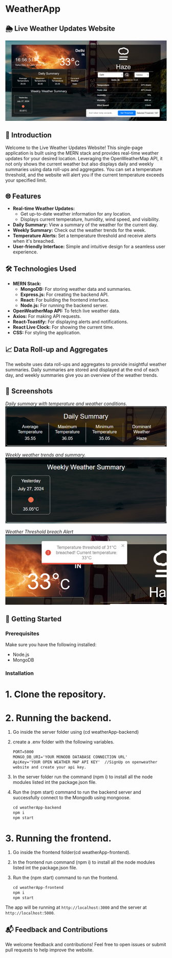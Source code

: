 # WeatherApp

## 🌦️ Live Weather Updates Website

![Weather Website](screenshots/website-overview.png)

## 🌟 Introduction

Welcome to the Live Weather Updates Website! This single-page application is built using the MERN stack and provides real-time weather updates for your desired location. Leveraging the OpenWeatherMap API, it not only shows the current weather but also displays daily and weekly summaries using data roll-ups and aggregates. You can set a temperature threshold, and the website will alert you if the current temperature exceeds your specified limit.

## 🌐 Features

- **Real-time Weather Updates:** 
  - Get up-to-date weather information for any location.
  - Displays current temperature, humidity, wind speed, and visibility.
- **Daily Summary:** View a summary of the weather for the current day.
- **Weekly Summary:** Check out the weather trends for the week.
- **Temperature Alerts:** Set a temperature threshold and receive alerts when it's breached.
- **User-friendly Interface:** Simple and intuitive design for a seamless user experience.

## 🛠️ Technologies Used

- **MERN Stack:**
  - **MongoDB:** For storing weather data and summaries.
  - **Express.js:** For creating the backend API.
  - **React:** For building the frontend interface.
  - **Node.js:** For running the backend server.
- **OpenWeatherMap API:** To fetch live weather data.
- **Axios:** For making API requests.
- **React-Toastify:** For displaying alerts and notifications.
- **React Live Clock:** For showing the current time.
- **CSS:** For styling the application.

## 📈 Data Roll-up and Aggregates

The website uses data roll-ups and aggregates to provide insightful weather summaries. Daily summaries are stored and displayed at the end of each day, and weekly summaries give you an overview of the weather trends.

## 📸 Screenshots
*Daily summary with temperature and weather conditions.*
![Daily Summary Screenshot](screenshots/Daily-Summary.png)
<br/>

*Weekly weather trends and summary.*
![Weekly Summary Screenshot](screenshots/Weekly-Summary.png)
<br/>

*Weather Threshold breach Alert*
![Alert Screenshot](screenshots/Alert.png)
<br/>


## 🚀 Getting Started

### Prerequisites

Make sure you have the following installed:

- Node.js
- MongoDB

### Installation

  # 1. Clone the repository.

  # 2. Running the backend.
  1. Go inside the server folder using (cd weatherApp-backend)
  2. create a .env folder with the following variables.

      ```
      PORT=5000
      MONGO_DB_URI='YOUR MONODB DATABASE CONNECTION URL'
      ApiKey='YOUR OPEN WEATHER MAP API KEY'  //SignUp on openweather website and create your api key.
      ```

  4. In the server folder run the command (npm i) to install all the node modules listed int the package.json file.
  5. Run the (npm start) command to run the backend server and successfully connect to the Mongodb using mongoose.
  

      ```
      cd weatherApp-backend
      npm i
      npm start
      ```

  # 3. Running the frontend.
  1. Go inside the frontend folder(cd weatherApp-frontend).
  2. In the frontend run command (npm i) to install all the node modules listed int  the package.json file.
  3. Run the (npm start) command to run the frontend.


      ```
      cd weatherApp-frontend
      npm i
      npm start
      ```

The app will be running at `http://localhost:3000` and the server at `http://localhost:5000`.

## 📬 Feedback and Contributions

We welcome feedback and contributions! Feel free to open issues or submit pull requests to help improve the website.
